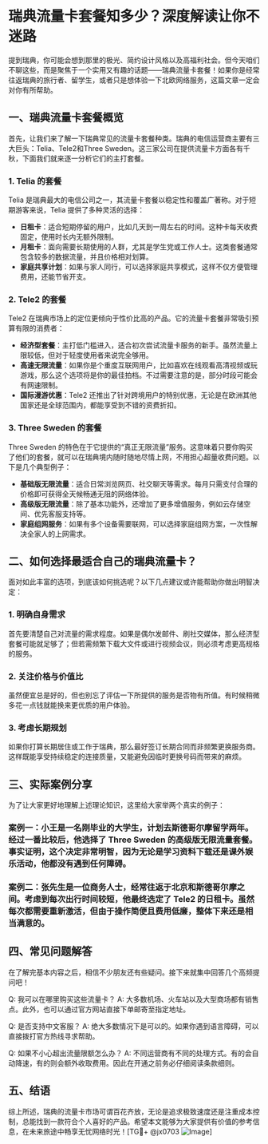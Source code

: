 # 瑞典流量卡套餐知多少？深度解读让你不迷路

提到瑞典，你可能会想到那里的极光、简约设计风格以及高福利社会。但今天咱们不聊这些，而是聚焦于一个实用又有趣的话题——瑞典流量卡套餐！如果你是经常往返瑞典的旅行者、留学生，或者只是想体验一下北欧网络服务，这篇文章一定会对你有所帮助。

## 一、瑞典流量卡套餐概览

首先，让我们来了解一下瑞典常见的流量卡套餐种类。瑞典的电信运营商主要有三大巨头：Telia、Tele2和Three Sweden。这三家公司在提供流量卡方面各有千秋，下面我们就来逐一分析它们的主打套餐。

### 1. Telia 的套餐
Telia 是瑞典最大的电信公司之一，其流量卡套餐以稳定性和覆盖广著称。对于短期游客来说，Telia 提供了多种灵活的选择：

- **日租卡**：适合短期停留的用户，比如几天到一周左右的时间。这种卡每天收费固定，使用时长内无额外限制。
- **月租卡**：面向需要长期使用的人群，尤其是学生党或工作人士。这类套餐通常包含较多的数据流量，并且价格相对划算。
- **家庭共享计划**：如果与家人同行，可以选择家庭共享模式，这样不仅方便管理费用，还能节省开支。

### 2. Tele2 的套餐
Tele2 在瑞典市场上的定位更倾向于性价比高的产品。它的流量卡套餐非常吸引预算有限的消费者：

- **经济型套餐**：主打低门槛进入，适合初次尝试流量卡服务的新手。虽然流量上限较低，但对于轻度使用者来说完全够用。
- **高速无限流量**：如果你是个重度互联网用户，比如喜欢在线观看高清视频或玩游戏，那么这个选项将是你的最佳拍档。不过需要注意的是，部分时段可能会有网速限制。
- **国际漫游优惠**：Tele2 还推出了针对跨境用户的特别优惠，无论是在欧洲其他国家还是全球范围内，都能享受到不错的资费折扣。

### 3. Three Sweden 的套餐
Three Sweden 的特色在于它提供的“真正无限流量”服务。这意味着只要你购买了他们的套餐，就可以在瑞典境内随时随地尽情上网，不用担心超量收费问题。以下是几个典型例子：

- **基础版无限流量**：适合日常浏览网页、社交聊天等需求。每月只需支付合理的价格即可获得全天候畅通无阻的网络体验。
- **高级版无限流量**：除了基本功能外，还增加了更多增值服务，例如云存储空间、优先客服支持等。
- **家庭组网服务**：如果有多个设备需要联网，可以选择家庭组网方案，一次性解决全家人的上网需求。

## 二、如何选择最适合自己的瑞典流量卡？

面对如此丰富的选项，到底该如何挑选呢？以下几点建议或许能帮助你做出明智决定：

### 1. 明确自身需求
首先要清楚自己对流量的需求程度。如果是偶尔发邮件、刷社交媒体，那么经济型套餐可能就足够了；但若需频繁下载大文件或进行视频会议，则必须考虑更高规格的服务。

### 2. 关注价格与价值比
虽然便宜总是好的，但也别忘了评估一下所提供的服务是否物有所值。有时候稍微多花一点钱就能换来更优质的用户体验。

### 3. 考虑长期规划
如果你打算长期居住或工作于瑞典，那么最好签订长期合同而非频繁更换服务商。这样既能享受持续稳定的连接质量，又能避免因临时更换号码而带来的麻烦。

## 三、实际案例分享

为了让大家更好地理解上述理论知识，这里给大家举两个真实的例子：

### 案例一：小王是一名刚毕业的大学生，计划去斯德哥尔摩留学两年。经过一番比较后，他选择了 Three Sweden 的高级版无限流量套餐。事实证明，这个决定非常明智，因为无论是学习资料下载还是课外娱乐活动，他都没有遇到任何障碍。

### 案例二：张先生是一位商务人士，经常往返于北京和斯德哥尔摩之间。考虑到每次出行时间较短，他最终选定了 Tele2 的日租卡。虽然每次都需要重新激活，但由于操作简便且费用低廉，整体下来还是相当满意的。

## 四、常见问题解答

在了解完基本内容之后，相信不少朋友还有些疑问。接下来就集中回答几个高频提问吧！

Q: 我可以在哪里购买这些流量卡？
A: 大多数机场、火车站以及大型商场都有销售点。此外，也可以通过官方网站直接下单邮寄至指定地址。

Q: 是否支持中文客服？
A: 绝大多数情况下是可以的。如果你遇到语言障碍，可以直接拨打官方热线寻求帮助。

Q: 如果不小心超出流量限额怎么办？
A: 不同运营商有不同的处理方式。有的会自动降速，有的则会额外收取费用。因此在开通之前务必仔细阅读条款细则。

## 五、结语

综上所述，瑞典的流量卡市场可谓百花齐放，无论是追求极致速度还是注重成本控制，总能找到一款符合个人喜好的产品。希望本文能够为大家提供有价值的参考信息，在未来旅途中畅享无忧网络时光！[TG💪+ @jx0703 ![Image](https://github.com/user-attachments/assets/dbca1d08-cadb-493c-b0ec-ad6f7a83f270)]